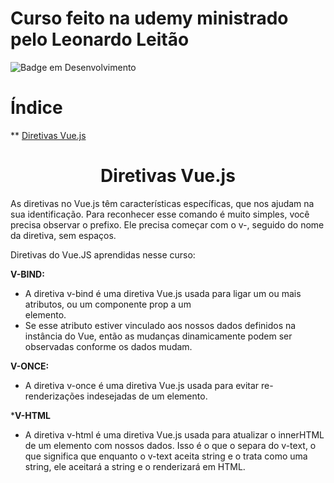 # Curso feito na udemy ministrado pelo Leonardo Leitão

![Badge em Desenvolvimento](http://img.shields.io/static/v1?label=STATUS&message=EM%20DESENVOLVIMENTO&color=GREEN&style=for-the-badge)

# Índice 

** [Diretivas Vue.js](#diretivas-vuejs)


<h1 id="diretivas-vuejs" align="center">Diretivas Vue.js</h1>

As diretivas no Vue.js têm características específicas, que nos ajudam na sua identificação. Para reconhecer esse comando é muito simples, você precisa observar o prefixo. Ele precisa começar com o v-, seguido do nome da diretiva, sem espaços.

Diretivas do Vue.JS aprendidas nesse curso:

**V-BIND:**
* A diretiva v-bind é uma diretiva Vue.js usada para ligar um ou mais atributos, ou um componente prop a um  
elemento. 
* Se esse atributo estiver vinculado aos nossos dados definidos na instância do Vue, então as
mudanças dinamicamente podem ser observadas conforme os dados mudam.

**V-ONCE:**
* A diretiva v-once é uma diretiva Vue.js usada para evitar re-renderizações indesejadas de um elemento.

***V-HTML**
* A diretiva v-html é uma diretiva Vue.js usada para atualizar o innerHTML de um elemento com nossos dados. Isso é o que o separa do v-text, o que significa que enquanto o v-text aceita string e o trata como uma string, ele aceitará a string e o renderizará em HTML.



